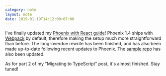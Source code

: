 ```yaml
---
category: note
layout: note
date: 2019-01-19T14:12:00+07:00
---
```


I've finally updated my [Phoenix with React guide](https://resir014.xyz/posts/2017/08/09/a-phoenix-react-initial-setup-that-actually-works/)! Phoenix 1.4 ships with [Webpack](https://webpack.js.org/) by default, therefore making the setup much more straightforward than before. The long-overdue rewrite has been finished, and has also been made up-to-date following recent updates to Phoenix. The [sample repo](https://github.com/resir014/phoenix_react_playground) has also been updated.

As for part 2 of my "Migrating to TypeScript" post, it's almost finished. Stay tuned!
